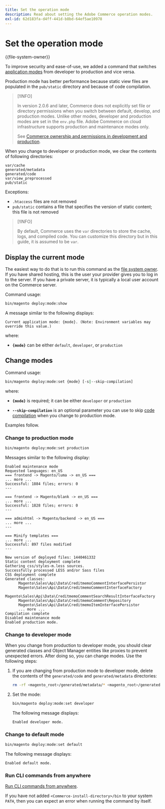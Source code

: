```yaml
---
title: Set the operation mode
description: Read about setting the Adobe Commerce operation modes.
exl-id: 62d183fa-d4ff-441d-b8bd-64ef5ae10978
---
```

# Set the operation mode

{{file-system-owner}}

To improve security and ease-of-use, we added a command that switches [application modes](../bootstrap/application-modes.md) from developer to production and vice versa.

Production mode has better performance because static view files are populated in the `pub/static` directory and because of code compilation.

>[!INFO]
>
>In version 2.0.6 and later, Commerce does not explicitly set file or directory permissions when you switch between default, develop, and production modes. Unlike other modes, developer and production modes are set in the `env.php` file. Adobe Commerce on cloud infrastructure supports production and maintenance modes only.
>
>See [Commerce ownership and permissions in development and production](../deployment/file-system-permissions.md).

When you change to developer or production mode, we clear the contents of following directories:

```terminal
var/cache
generated/metadata
generated/code
var/view_preprocessed
pub/static
```

Exceptions:

-  `.htaccess` files are not removed
-  `pub/static` contains a file that specifies the version of static content; this file is not removed

>[!INFO]
>
>By default, Commerce uses the `var` directories to store the cache, logs, and compiled code. You can customize this directory but in this guide, it is assumed to be `var`.

## Display the current mode

The easiest way to do that is to run this command as the [file system owner](../../installation/prerequisites/file-system/overview.md). If you have shared hosting, this is the user your provider gives you to log in to the server. If you have a private server, it is typically a local user account on the Commerce server.

Command usage:

```bash
bin/magento deploy:mode:show
```

A message similar to the following displays:

```terminal
Current application mode: {mode}. (Note: Environment variables may override this value.)
```

where:

-  **`{mode}`** can be either `default`, `developer`, or `production`

## Change modes

Command usage:

```bash
bin/magento deploy:mode:set {mode} [-s|--skip-compilation]
```

where:

-  **`{mode}`** is required; it can be either `developer` or `production`

-  **`--skip-compilation`** is an optional parameter you can use to skip [code compilation](../cli/code-compiler.md) when you change to production mode.

Examples follow.

### Change to production mode

```bash
bin/magento deploy:mode:set production
```

Messages similar to the following display:

```terminal
Enabled maintenance mode
Requested languages: en_US
=== frontend -> Magento/luma -> en_US ===
... more ...
Successful: 1884 files; errors: 0
---

=== frontend -> Magento/blank -> en_US ===
... more ...
Successful: 1828 files; errors: 0
---

=== adminhtml -> Magento/backend -> en_US ===
... more ...
---

=== Minify templates ===
... more ...
Successful: 897 files modified
---

New version of deployed files: 1440461332
Static content deployment complete
Gathering css/styles-m.less sources.
Successfully processed LESS and/or Sass files
CSS deployment complete
Generated classes:
      Magento\Sales\Api\Data\CreditmemoCommentInterfacePersistor
      Magento\Sales\Api\Data\CreditmemoCommentInterfaceFactory
      Magento\Sales\Api\Data\CreditmemoCommentSearchResultInterfaceFactory
      Magento\Sales\Api\Data\CreditmemoComment\Repository
      Magento\Sales\Api\Data\CreditmemoItemInterfacePersistor
      ... more ...
Compilation complete
Disabled maintenance mode
Enabled production mode.
```

### Change to developer mode

When you change from production to developer mode, you should clear generated classes and Object Manager entities like proxies to prevent unexpected errors. After doing so, you can change modes. Use the following steps:

1. If you are changing from production mode to developer mode, delete the contents of the `generated/code` and `generated/metadata` directories:

   ```bash
   rm -rf <magento_root>/generated/metadata/* <magento_root>/generated/code/*
   ```

1. Set the mode:

   ```bash
   bin/magento deploy:mode:set developer
   ```

   The following message displays:

   ```terminal
   Enabled developer mode.
   ```

### Change to default mode

```bash
bin/magento deploy:mode:set default
```

The following message displays:

```terminal
Enabled default mode.
```

### Run CLI commands from anywhere

[Run CLI commands from anywhere](../cli/config-cli.md#config-install-cli-first).

If you have not added `<Commerce-install-directory>/bin` to your system `PATH`, then you can expect an error when running the command by itself.
